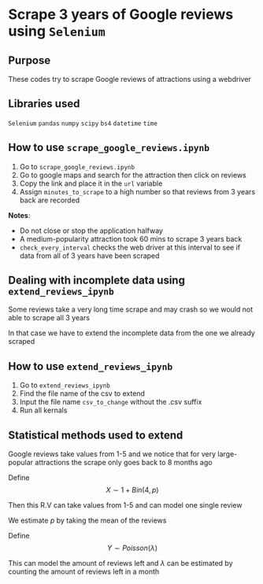 # Scrape 3 years of Google reviews using `Selenium`

## Purpose

These codes try to scrape Google reviews of attractions using a webdriver

## Libraries used

`Selenium`
`pandas`
`numpy`
`scipy`
`bs4`
`datetime`
`time`

## How to use `scrape_google_reviews.ipynb`

1. Go to `scrape_google_reviews.ipynb`
2. Go to google maps and search for the attraction then click on reviews
3. Copy the link and place it in the `url` variable
4. Assign `minutes_to_scrape` to a high number so that reviews from 3 years back are recorded

**Notes**: 
* Do not close or stop the application halfway
* A medium-popularity attraction took 60 mins to scrape 3 years back
* `check_every_interval` checks the web driver at this interval to see if data from all of 3 years have been scraped

## Dealing with incomplete data using `extend_reviews_ipynb`

Some reviews take a very long time scrape and may crash so we would not able to scrape all 3 years

In that case we have to extend the incomplete data from the one we already scraped

## How to use `extend_reviews_ipynb`

1. Go to `extend_reviews_ipynb`
2. Find the file name of the csv to extend
3. Input the file name `csv_to_change` without the .csv suffix
4. Run all kernals

## Statistical methods used to extend

Google reviews take values from 1-5 and we notice that for very large-popular attractions the scrape only goes back to 8 months ago

Define 
$$X \sim 1 + Bin(4,p)$$

Then this R.V can take values from 1-5 and can model one single review

We estimate $p$ by taking the mean of the reviews 

Define
$$Y \sim Poisson(\lambda)$$

This can model the amount of reviews left and $\lambda$ can be estimated by counting the amount of reviews left in a month